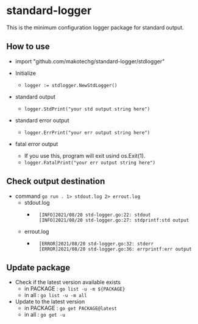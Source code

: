 # standard-logger
This is the minimum configuration logger package for standard output.

## How to use
- import "github.com/makotechg/standard-logger/stdlogger"

- Initialize
    - `logger := stdlogger.NewStdLogger()`

- standard output
    - `logger.StdPrint("your std output string here")`

- standard error output
    - `logger.ErrPrint("your err output string here")`

- fatal error output
    - If you use this, program will exit usind os.Exit(1).
    - `logger.FatalPrint("your err output string here")`

## Check output destination
- command `go run . 1> stdout.log 2> errout.log`
    - stdout.log
        - ```
            [INFO]2021/08/20 std-logger.go:22: stdout
            [INFO]2021/08/20 std-logger.go:27: stdprintf:std output
            ```
    - errout.log
        - ```
            [ERROR]2021/08/20 std-logger.go:32: stderr
            [ERROR]2021/08/20 std-logger.go:36: errprintf:err output
            ```
    
## Update package
- Check if the latest version available exists
    - in PACKAGE : `go list -u -m ${PACKAGE}`
    - in all : `go list -u -m all`
- Update to the latest version
    - in PACKAGE : `go get PACKAGE@latest`
    - in all : `go get -u`